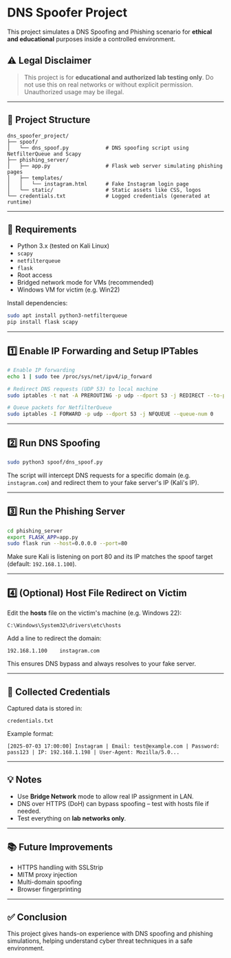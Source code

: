 
# DNS Spoofer Project

This project simulates a DNS Spoofing and Phishing scenario for **ethical and educational** purposes inside a controlled environment.

## ⚠️ Legal Disclaimer

> This project is for **educational and authorized lab testing only**. Do not use this on real networks or without explicit permission. Unauthorized usage may be illegal.

---

## 📁 Project Structure

```
dns_spoofer_project/
├── spoof/
│   └── dns_spoof.py            # DNS spoofing script using NetfilterQueue and Scapy
├── phishing_server/
│   ├── app.py                  # Flask web server simulating phishing pages
│   ├── templates/
│   │   └── instagram.html      # Fake Instagram login page
│   └── static/                 # Static assets like CSS, logos
└── credentials.txt             # Logged credentials (generated at runtime)
```

---

## 🔧 Requirements

- Python 3.x (tested on Kali Linux)
- `scapy`
- `netfilterqueue`
- `flask`
- Root access
- Bridged network mode for VMs (recommended)
- Windows VM for victim (e.g. Win22)

Install dependencies:

```bash
sudo apt install python3-netfilterqueue
pip install flask scapy
```

---

## 1️⃣ Enable IP Forwarding and Setup IPTables

```bash
# Enable IP forwarding
echo 1 | sudo tee /proc/sys/net/ipv4/ip_forward

# Redirect DNS requests (UDP 53) to local machine
sudo iptables -t nat -A PREROUTING -p udp --dport 53 -j REDIRECT --to-port 53

# Queue packets for NetfilterQueue
sudo iptables -I FORWARD -p udp --dport 53 -j NFQUEUE --queue-num 0
```

---

## 2️⃣ Run DNS Spoofing

```bash
sudo python3 spoof/dns_spoof.py
```

The script will intercept DNS requests for a specific domain (e.g. `instagram.com`) and redirect them to your fake server's IP (Kali's IP).

---

## 3️⃣ Run the Phishing Server

```bash
cd phishing_server
export FLASK_APP=app.py
sudo flask run --host=0.0.0.0 --port=80
```

Make sure Kali is listening on port 80 and its IP matches the spoof target (default: `192.168.1.100`).

---

## 4️⃣ (Optional) Host File Redirect on Victim

Edit the **hosts** file on the victim's machine (e.g. Windows 22):

```
C:\Windows\System32\drivers\etc\hosts
```

Add a line to redirect the domain:

```
192.168.1.100    instagram.com
```

This ensures DNS bypass and always resolves to your fake server.

---

## 📝 Collected Credentials

Captured data is stored in:

```
credentials.txt
```

Example format:

```
[2025-07-03 17:00:00] Instagram | Email: test@example.com | Password: pass123 | IP: 192.168.1.198 | User-Agent: Mozilla/5.0...
```

---

## 💡 Notes

- Use **Bridge Network** mode to allow real IP assignment in LAN.
- DNS over HTTPS (DoH) can bypass spoofing – test with hosts file if needed.
- Test everything on **lab networks only**.

---

## 📚 Future Improvements

- HTTPS handling with SSLStrip
- MITM proxy injection
- Multi-domain spoofing
- Browser fingerprinting

---

## ✅ Conclusion

This project gives hands-on experience with DNS spoofing and phishing simulations, helping understand cyber threat techniques in a safe environment.
